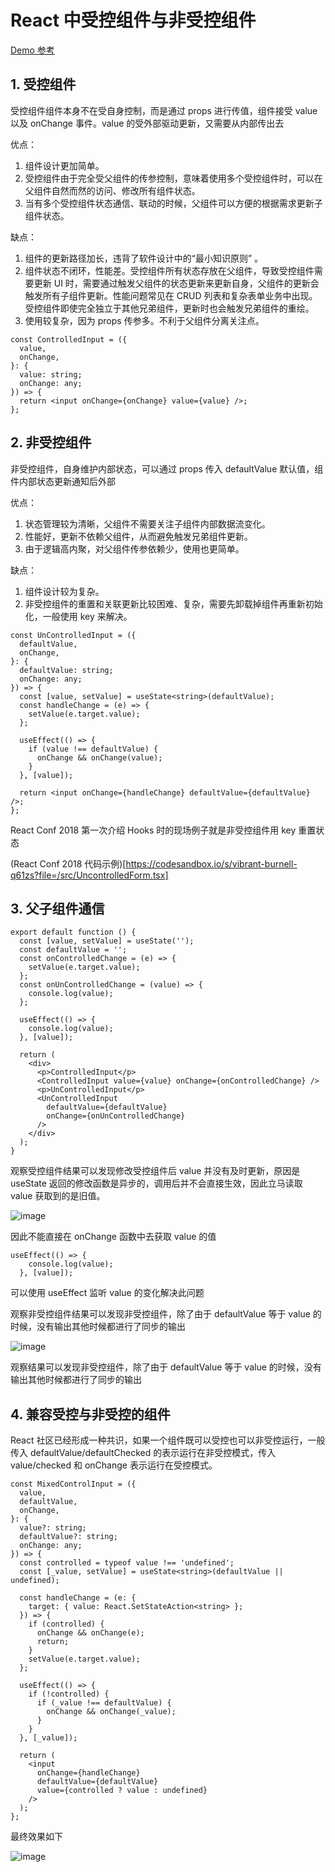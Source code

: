 # React 中受控组件与非受控组件

[Demo 参考](https://stackblitz.com/edit/react-ts-dztpba)

## 1. 受控组件

受控组件组件本身不在受自身控制，而是通过 props 进行传值，组件接受 value 以及 onChange 事件。value 的受外部驱动更新，又需要从内部传出去

优点：
1. 组件设计更加简单。
2. 受控组件由于完全受父组件的传参控制，意味着使用多个受控组件时，可以在父组件自然而然的访问、修改所有组件状态。
3. 当有多个受控组件状态通信、联动的时候，父组件可以方便的根据需求更新子组件状态。

缺点：
1. 组件的更新路径加长，违背了软件设计中的“最小知识原则” 。
2. 组件状态不闭环，性能差。受控组件所有状态存放在父组件，导致受控组件需要更新 UI 时，需要通过触发父组件的状态更新来更新自身，父组件的更新会触发所有子组件更新。性能问题常见在 CRUD 列表和复杂表单业务中出现。受控组件即使完全独立于其他兄弟组件，更新时也会触发兄弟组件的重绘。
3. 使用较复杂，因为 props 传参多。不利于父组件分离关注点。

```tsx
const ControlledInput = ({
  value,
  onChange,
}: {
  value: string;
  onChange: any;
}) => {
  return <input onChange={onChange} value={value} />;
};
```

## 2. 非受控组件

非受控组件，自身维护内部状态，可以通过 props 传入 defaultValue 默认值，组件内部状态更新通知后外部

优点：
1. 状态管理较为清晰，父组件不需要关注子组件内部数据流变化。
2. 性能好，更新不依赖父组件，从而避免触发兄弟组件更新。
3. 由于逻辑高内聚，对父组件传参依赖少，使用也更简单。

缺点：
1. 组件设计较为复杂。
2. 非受控组件的重置和关联更新比较困难、复杂，需要先卸载掉组件再重新初始化，一般使用 key 来解决。

```tsx
const UnControlledInput = ({
  defaultValue,
  onChange,
}: {
  defaultValue: string;
  onChange: any;
}) => {
  const [value, setValue] = useState<string>(defaultValue);
  const handleChange = (e) => {
    setValue(e.target.value);
  };

  useEffect(() => {
    if (value !== defaultValue) {
      onChange && onChange(value);
    }
  }, [value]);

  return <input onChange={handleChange} defaultValue={defaultValue} />;
};
```
React Conf 2018 第一次介绍 Hooks 时的现场例子就是非受控组件用 key 重置状态

(React Conf 2018 代码示例)[https://codesandbox.io/s/vibrant-burnell-q61zs?file=/src/UncontrolledForm.tsx]

## 3. 父子组件通信

```tsx
export default function () {
  const [value, setValue] = useState('');
  const defaultValue = '';
  const onControlledChange = (e) => {
    setValue(e.target.value);
  };
  const onUnControlledChange = (value) => {
    console.log(value);
  };

  useEffect(() => {
    console.log(value);
  }, [value]);

  return (
    <div>
      <p>ControlledInput</p>
      <ControlledInput value={value} onChange={onControlledChange} />
      <p>UnControlledInput</p>
      <UnControlledInput
        defaultValue={defaultValue}
        onChange={onUnControlledChange}
      />
    </div>
  );
}
```
观察受控组件结果可以发现修改受控组件后 value 并没有及时更新，原因是 useState 返回的修改函数是异步的，调用后并不会直接生效，因此立马读取 value 获取到的是旧值。

![image](https://user-images.githubusercontent.com/40495740/147482166-888d24e2-05b7-4aa4-90c5-bc17494409be.png)



因此不能直接在 onChange 函数中去获取 value 的值

```tsx
useEffect(() => {
    console.log(value);
  }, [value]);
```

可以使用 useEffect 监听 value 的变化解决此问题

观察非受控组件结果可以发现非受控组件，除了由于 defaultValue 等于 value 的时候，没有输出其他时候都进行了同步的输出

![image](https://user-images.githubusercontent.com/40495740/147488760-01e61419-8c30-42bf-8cf1-b577d92b03c6.png)

观察结果可以发现非受控组件，除了由于 defaultValue 等于 value 的时候，没有输出其他时候都进行了同步的输出

## 4. 兼容受控与非受控的组件

React 社区已经形成一种共识，如果一个组件既可以受控也可以非受控运行，一般传入 defaultValue/defaultChecked 的表示运行在非受控模式，传入 value/checked 和 onChange 表示运行在受控模式。

```tsx
const MixedControlInput = ({
  value,
  defaultValue,
  onChange,
}: {
  value?: string;
  defaultValue?: string;
  onChange: any;
}) => {
  const controlled = typeof value !== 'undefined';
  const [_value, setValue] = useState<string>(defaultValue || undefined);

  const handleChange = (e: {
    target: { value: React.SetStateAction<string> };
  }) => {
    if (controlled) {
      onChange && onChange(e);
      return;
    }
    setValue(e.target.value);
  };

  useEffect(() => {
    if (!controlled) {
      if (_value !== defaultValue) {
        onChange && onChange(_value);
      }
    }
  }, [_value]);

  return (
    <input
      onChange={handleChange}
      defaultValue={defaultValue}
      value={controlled ? value : undefined}
    />
  );
};
```
最终效果如下

![image](https://user-images.githubusercontent.com/40495740/147493291-c858bc52-5a3a-43bc-a225-1d7948e53fd7.png)


